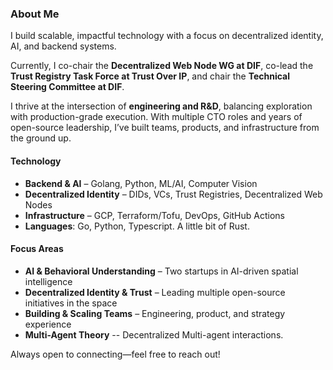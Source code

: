 ### About Me  

I build scalable, impactful technology with a focus on decentralized identity, AI, and backend systems. 

Currently, I co-chair the **Decentralized Web Node WG at DIF**, co-lead the **Trust Registry Task Force at Trust Over IP**, and chair the **Technical Steering Committee at DIF**.  

I thrive at the intersection of **engineering and R&D**, balancing exploration with production-grade execution. With multiple CTO roles and years of open-source leadership, I’ve built teams, products, and infrastructure from the ground up. 

#### **Technology**  
- **Backend & AI** – Golang, Python, ML/AI, Computer Vision  
- **Decentralized Identity** – DIDs, VCs, Trust Registries, Decentralized Web Nodes  
- **Infrastructure** – GCP, Terraform/Tofu, DevOps, GitHub Actions
- **Languages**: Go, Python, Typescript. A little bit of Rust. 

#### **Focus Areas**  

- **AI & Behavioral Understanding** – Two startups in AI-driven spatial intelligence  
- **Decentralized Identity & Trust** – Leading multiple open-source initiatives in the space  
- **Building & Scaling Teams** – Engineering, product, and strategy experience
- **Multi-Agent Theory** -- Decentralized Multi-agent interactions. 

Always open to connecting—feel free to reach out!
